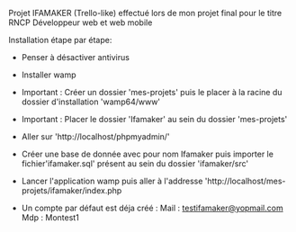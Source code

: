 Projet IFAMAKER (Trello-like) effectué lors de mon projet final pour le titre RNCP Développeur web et web mobile

Installation étape par étape:

- Penser à désactiver antivirus

- Installer wamp

- Important : Créer un dossier 'mes-projets' puis le placer à la racine du dossier d'installation 'wamp64/www'

- Important : Placer le dossier 'Ifamaker' au sein du dossier 'mes-projets'

- Aller sur 'http://localhost/phpmyadmin/'

- Créer une base de donnée avec pour nom Ifamaker puis importer le fichier'ifamaker.sql' présent au sein du dossier 'ifamaker/src' 

- Lancer l'application wamp puis aller à l'addresse 'http://localhost/mes-projets/ifamaker/index.php

- Un compte par défaut est déja créé :
	Mail : testifamaker@yopmail.com
	Mdp : Montest1

